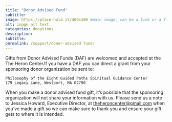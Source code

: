 ```yaml
---
title: "Donor Advised Fund"
subtitle: 
image: https://place-hold.it/400x300 #main image, can be a link or a file in assets/img/portfolio
alt: image alt text
categories: donations
description:
subtitle:
permalink: /support/donor-advised-fund/
---
```


Gifts from Donor Advised Funds (DAF) are welcomed and accepted at the The Heron Center.If you have a DAF you can direct a grant from your sponsoring donor organization be sent to:
```
Philosophy of the Eight Guided Paths Spiritual Guidance Center
179 Legacy Lane, Westport, MA 02790
```

When you make a donor advised fund gift, it’s possible that the sponsoring organization will not share your information with us. Please send us a note to Jessica Howard, Executive Director, at theheroncenter@gmail.com when you’ve made a gift so we can make sure to thank you and ensure your gift gets to where it is intended.